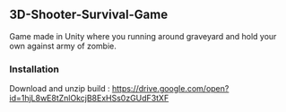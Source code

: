 ## 3D-Shooter-Survival-Game
Game made in Unity where you running around graveyard and hold your own against army of zombie.

### Installation

Download and unzip build : https://drive.google.com/open?id=1hjL8wE8tZnlOkcjB8ExHSs0zGUdF3tXF
